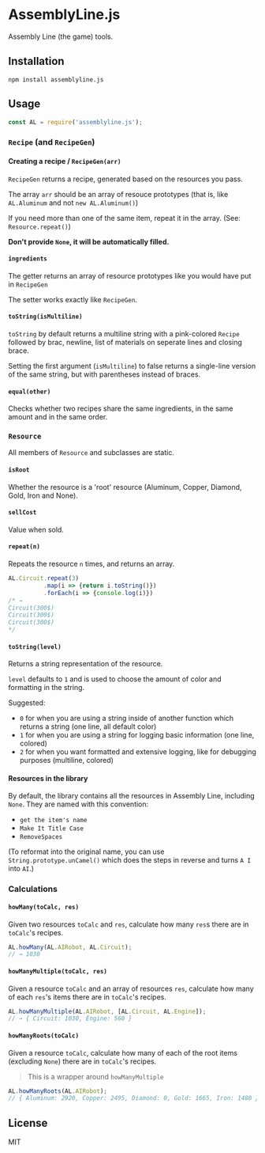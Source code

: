 # AssemblyLine.js

Assembly Line (the game) tools.

## Installation

```shell
npm install assemblyline.js
```

## Usage

```js
const AL = require('assemblyline.js');
```

### `Recipe` (and `RecipeGen`)

#### Creating a recipe / `RecipeGen(arr)`

`RecipeGen` returns a recipe, generated based on the resources you pass.

The array `arr` should be an array of resouce prototypes (that is, like `AL.Aluminum` and not `new AL.Aluminum()`)

If you need more than one of the same item, repeat it in the array. (See: `Resource.repeat()`)

**Don't provide `None`, it will be automatically filled.**

#### `ingredients`

The getter returns an array of resource prototypes like you would have put in `RecipeGen`

The setter works exactly like `RecipeGen`.

#### `toString(isMultiline)`

`toString` by default returns a multiline string with a pink-colored `Recipe` followed by brac, newline, list of materials on seperate lines and closing brace.

Setting the first argument (`isMultiline`) to false returns a single-line version of the same string, but with parentheses instead of braces.

#### `equal(other)`

Checks whether two recipes share the same ingredients, in the same amount and in the same order.

### `Resource`

All members of `Resource` and subclasses are static.

#### `isRoot`

Whether the resource is a 'root' resource (Aluminum, Copper, Diamond, Gold, Iron and None).

#### `sellCost`

Value when sold.

#### `repeat(n)`

Repeats the resource `n` times, and returns an array.

```js
AL.Circuit.repeat(3)
          .map(i => {return i.toString()})
          .forEach(i => {console.log(i)})
/* →
Circuit(300$)
Circuit(300$)
Circuit(300$)
*/
```

#### `toString(level)`

Returns a string representation of the resource.

`level` defaults to `1` and is used to choose the amount of color and formatting in the string.

Suggested:

- `0` for when you are using a string inside of another function which returns a string (one line, all default color)
- `1` for when you are using a string for logging basic information (one line, colored)
- `2` for when you want formatted and extensive logging, like for debugging purposes (multiline, colored)

#### Resources in the library

By default, the library contains all the resources in Assembly Line, including `None`. They are named with this convention:

- `get the item's name`
- `Make It Title Case`
- `RemoveSpaces`

(To reformat into the original name, you can use `String.prototype.unCamel()` which does the steps in reverse and turns `A I` into `AI`.)

### Calculations

#### `howMany(toCalc, res)`

Given two resources `toCalc` and `res`, calculate how many `res`s there are in `toCalc`'s recipes.

```js
AL.howMany(AL.AIRobot, AL.Circuit);
// → 1030
```

#### `howManyMultiple(toCalc, res)`

Given a resource `toCalc` and an array of resources `res`, calculate how many of each `res`'s items there are in `toCalc`'s recipes.

```js
AL.howManyMultiple(AL.AIRobot, [AL.Circuit, AL.Engine]);
// → { Circuit: 1030, Engine: 560 }
```

#### `howManyRoots(toCalc)`

Given a resource `toCalc`, calculate how many of each of the root items (excluding `None`) there are in `toCalc`'s recipes.

> This is a wrapper around `howManyMultiple`

```js
AL.howManyRoots(AL.AIRobot);
// { Aluminum: 2920, Copper: 2495, Diamond: 0, Gold: 1665, Iron: 1480 }
```

## License

MIT
